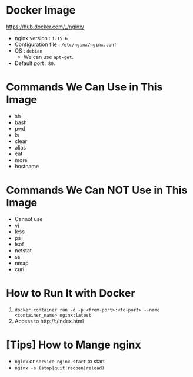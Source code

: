 # Docker Image
https://hub.docker.com/_/nginx/
- nginx version : `1.15.6`
- Configuration file : `/etc/nginx/nginx.conf`
- OS : `debian`
  - We can use `apt-get`.
- Default port : `80`.


# Commands We Can Use in This Image
- sh
- bash
- pwd
- ls
- clear
- alias
- cat
- more
- hostname


# Commands We Can NOT Use in This Image
- Cannot use
- vi
- less
- ps
- lsof
- netstat
- ss
- nmap
- curl


# How to Run It with Docker
1. `docker container run -d -p <from-port>:<to-port> --name <container_name> nginx:latest`
2. Access to http://<host-ip>:<from-port>/index.html


# [Tips] How to Mange nginx
- `nginx` or `service nginx start` to start
- `nginx -s (stop|quit|reopen|reload)`

